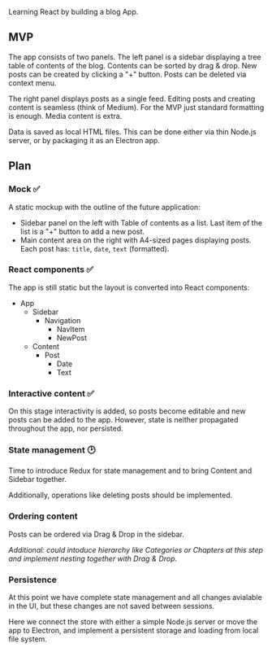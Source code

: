 Learning React by building a blog App.

## MVP

The app consists of two panels. The left panel is a sidebar displaying a tree table of contents of the blog. Contents can be sorted by drag & drop. New posts can be created by clicking a "+" button. Posts can be deleted via context menu.

The right panel displays posts as a single feed. Editing posts and creating content is seamless (think of Medium). For the MVP just standard formatting is enough. Media content is extra.

Data is saved as local HTML files. This can be done either via thin Node.js server, or by packaging it as an Electron app.

## Plan

### Mock :white_check_mark:

A static mockup with the outline of the future application:

- Sidebar panel on the left with Table of contents as a list. Last item of the list is a "+" button to add a new post.
- Main content area on the right with A4-sized pages displaying posts. Each post has: `title`, `date`, `text` (formatted).

### React components :white_check_mark:

The app is still static but the layout is converted into React components:

- App
  - Sidebar
    - Navigation
      - NavItem
      - NewPost
  - Content
    - Post
      - Date
      - Text

### Interactive content :white_check_mark:

On this stage interactivity is added, so posts become editable and new posts can be added to the app. However, state is neither propagated throughout the app, nor persisted.

### State management :clock2:

Time to introduce Redux for state management and to bring Content and Sidebar together.

Additionally, operations like deleting posts should be implemented.

### Ordering content

Posts can be ordered via Drag & Drop in the sidebar.

_Additional: could intoduce hierarchy like Categories or Chapters at this step and implement nesting together with Drag & Drop._

### Persistence

At this point we have complete state management and all changes avialable in the UI, but these changes are not saved between sessions.

Here we connect the store with either a simple Node.js server or move the app to Electron, and implement a persistent storage and loading from local file system.
